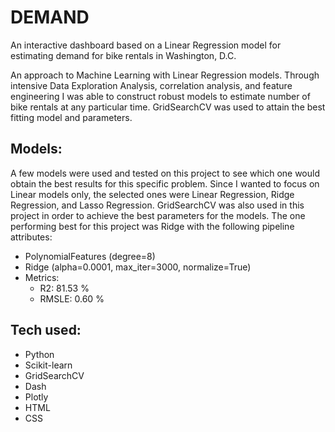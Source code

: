 # DEMAND
An interactive dashboard based on a Linear Regression model for estimating demand for bike rentals in Washington, D.C.

An approach to Machine Learning with Linear Regression models. Through intensive Data Exploration Analysis, correlation analysis, and feature engineering I was able to construct robust models to estimate number of bike rentals at any particular time. GridSearchCV was used to attain the best fitting model and parameters.

## Models:
A few models were used and tested on this project to see which one would obtain the best results for this specific problem. Since I wanted to focus on Linear models only, the selected ones were Linear Regression, Ridge Regression, and Lasso Regression. GridSearchCV was also used in this project in order to achieve the best parameters for the models. The one performing best for this project was Ridge with the following pipeline attributes:
- PolynomialFeatures (degree=8)
- Ridge (alpha=0.0001, max_iter=3000, normalize=True)
- Metrics:
  - R2: 81.53 %
  - RMSLE: 0.60 %

## Tech used:
 - Python
 - Scikit-learn
 - GridSearchCV
 - Dash
 - Plotly
 - HTML
 - CSS
